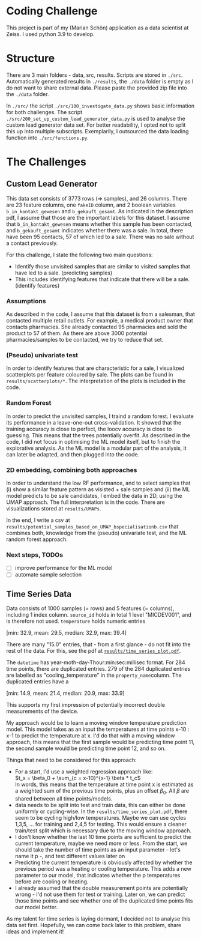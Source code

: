 # Coding Challenge
This project is part of my (Marian Schön) application as a data scientist at Zeiss. 
I used python 3.9 to develop. 

# Structure

There are 3 main folders - data, src, results. 
Scripts are stored in `./src`. Automatically generated results in `./results`, the `./data` folder is empty as I do not want to share external data. 
Please paste the provided zip file into the `./data` folder. 

In `./src/` the script `./src/100_investigate_data.py` shows basic information for both challenges.
The script `./src/200_set_up_custom_lead_generator_data.py` is used to analyse the custom lead generator data set. For better readability, I opted not to split this up into multiple subscripts. Exemplarily, I outsourced the data loading function into `./src/functions.py`.

# The Challenges

## Custom Lead Generator

This data set consists of 3773 rows (=> samples), and 26 columns. There are 23 feature columns, one `fakeID` column, and 2 boolean variables `b_in_kontakt_gewesen` and `b_gekauft_gesamt`. As indicated in the description pdf, I assume that those are the important labels for this dataset. I assume that `b_in_kontakt_gewesen` means whether this sample has been contacted, and `b_gekauft_gesamt` indicates whether there was a sale. In total, there have been 95 contacts, 57 of which led to a sale. There was no sale without a contact previously. 

For this challenge, I state the following two main questions: 

- Identify those unvisited samples that are similar to visited samples that have led to a sale.  (predicting samples)
- This includes identifying features that indicate that there will be a sale. (identify features)

### Assumptions
As described in the code, I assume that this dataset is from a salesman, that contacted multiple retail outlets. For example, a medical product owner that contacts pharmacies. She already contacted 95 pharmacies and sold the product to 57 of them. 
As there are above 3000 potential pharmacies/samples to be contacted, we try to reduce that set. 

### (Pseudo) univariate test
In order to identify features that are characteristic for a sale, I visualized scatterplots per feature coloured by sale. The plots can be found in `results/scatterplots/*`. The interpretation of the plots is included in the code. 

### Random Forest
In order to predict the unvisited samples, I traind a random forest. I evaluate its performance in a leave-one-out cross-validation. It showed that the training accuracy is close to perfect, the loocv accuracy is close to guessing. This means that the trees potentially overfit. 
As described in the code, I did not focus in optimising the ML model itself, but to finish the explorative analysis. As the ML model is a modular part of the analysis, it can later be adapted, and then plugged into the code. 

### 2D embedding, combining both approaches
In order to understand the low RF performance, and to select samples that (i) show a similar feature pattern as visisted + sale samples and (ii) the ML model predicts to be sale candidates, I embed the data in 2D, using the UMAP approach. The full interpretation is in the code. 
There are visualizations stored at `results/UMAPs`. 

In the end, I write a csv at `results/potential_samples_based_on_UMAP_bspecialisationb.csv` that combines both, knowledge from the (pseudo) univariate test, and the ML random forest approach. 

### Next steps, TODOs 

- [ ] improve performance for the ML model  
- [ ] automate sample selection 

## Time Series Data 

Data consists of 1000 samples (= rows) and 5 features (= columns), including 1 index column. `source_id` holds in total 1 level "MICDEV001", and is therefore not used. `temperature` holds numeric entries  

[min: 32.9, mean: 29.5, median: 32.9, max: 39.4]

There are many "15.0" entries, that - from a first glance - do not fit into the rest of the data.
For this, see the pdf at [`results/time_series_plot.pdf`](results/time_series_plot.pdf).  

The `datetime` has year-moth-day-Thour:min:sec:millisec format. For 284 time points, there are duplicated entries. 279 of the 284 duplicated entries are labelled as "cooling_temperature" in the `property_name`column. 
The duplicated entries have a 

[min: 14.9, mean: 21.4, median: 20.9, max: 33.9] 

This supports my first impression of potentially incorrect double measurements of the device. 

My approach would be to learn a moving window temperature prediction model. This model takes as an input the temperatures at time points x-10 : x-1 to predict the temperature at x. I'd do that with a moving window approach, this means that the first sample would be predicting time point 11, the second sample would be predicting time point 12, and so on. 

Things that need to be considered for this approach: 

- For a start, I'd use a weighted regression approach like:  
$t_x = \beta_0 + \sum_{c = x-10}^{x-1} \beta * t_c$  
In words, this means that the temperature at time point x is estimated as a weighted sum of the previous time points, plus an offset $\beta_0$. All $\beta$ are shared between all time points/models. 
- data needs to be split into test and train data, this can either be done uniformly or cycling-wise. In the `results/time_series_plot.pdf`, there seem to be cycling high/low temperatures. Maybe we can use cycles 1,3,5, ... for training and 2,4,5 for testing. This would ensure a cleaner train/test split which is necessary due to the moving window approach.
- I don't know whether the last 10 time points are sufficient to predict the current temperature, maybe we need more or less. From the start, we should take the number of time points as an input parameter - let's name it p -, and test different values later on
- Predicting the current temperature is obviously affected by whether the previous period was a heating or cooling temperature. This adds a new parameter to our model, that indicates whether the p temperatures before are cooling or heating. 
- I already assumed that the double measurement points are potentially wrong - I'd not use them for test or training. Later on, we can predict those time points and see whether one of the duplicated time points fits our model better. 

As my talent for time series is laying dormant, I decided not to analyse this data set first. Hopefully, we can come back later to this problem, share ideas and implement it!